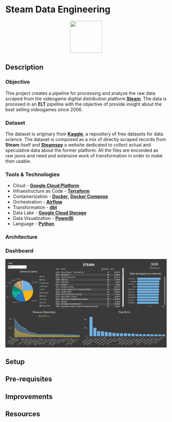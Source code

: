 # Steam Data Engineering

<p align="center">
<img src="https://user-images.githubusercontent.com/16523144/190527411-9fd2439e-3516-4199-97ef-9fda8fd733b3.png" width="100" height="100">
</p>



## Description

### Objective

This project creates a pipeline for processing and analyze the raw data scraped from the videogame digitial distribution platform [**Steam**](). The data is procesed in an **ELT** pipeline with the objective of provide insight about the best selling videogames since 2006. 


### Dataset

The dataset is originary from [**Kaggle**](), a repository of free datasets for data science. The dataset is composed as a mix of directly scraped records from **Steam** itself and [**Steamspy**]() a website dedicated to collect actual and speculative data about the former platform. All the files are enconded as raw jsons and need and extensive work of transformation in order to make then usable.

### Tools & Technologies
* Cloud - [**Google Cloud Platform**]()
* Infraestructure as Code - [**Terraform**]()
* Containerization - [**Docker**](), [**Docker Compose**]()
* Orchestration - [**Airflow**]()
* Transformation - [**dbt**]()
* Data Lake - [**Google Cloud Storage**]()
* Data Visualization - [**PowerBI**]()
* Language - [**Python**]()

### Architecture

### Dashboard

![](https://github.com/VicenteYago/steam-data-engineering/blob/main/img/dashboard.png)

## Setup

## Pre-requisites

## Improvements

## Resources
